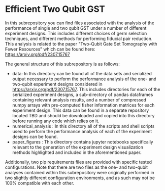 # Efficient Two Qubit GST

In this subrepository you can find files associated with the analysis of the performance of single and two qubit GST under a number of different
experiment designs. This includes different choices of germ selection techniques, and different methods for performing fiducial pair reduction.
This analysis is related to the paper "Two-Qubit Gate Set Tomography with Fewer Resources" which can be found here: https://arxiv.org/pdf/2307.15767

The general structure of this subrepository is as follows:

- data: In this directory can be found all of the data sets and serialized output necessary to perform the performance analysis of the one- and two-qubit experiment designs considered in https://arxiv.org/pdf/2307.15767. This includes directories for each of the serialized experiment designs, a sub-directory of pandas dataframes containing relevant analysis results, and a number of compressed numpy arrays with pre-computed fisher information matrices for each experiment design. This data can be found in a separate repository located TBD and should be downloaded and copied into this directory before running any code which relies on it.
- numerical_analysis : In this directory all of the scripts and shell scripts used to perform the performance analysis of each of the experiment designs can be found.
- paper_figures : This directory contains jupyter notebooks specifically relevant to the generation of the experiment design visualization methods highlighted and included in the aforementioned paper.

Additionally, two pip requirements files are provided with specific tested configurations. Note that there are two files as the one- and two-qubit analyses contained within this subrepository were originally performed in two slightly different configuration environments, and as such may not be 100% compatible with each other.